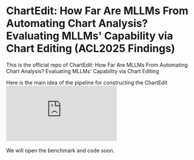 # ChartEdit: How Far Are MLLMs From Automating Chart Analysis? Evaluating MLLMs' Capability via Chart Editing (ACL2025 Findings)

This is the official repo of ChartEdit: How Far Are MLLMs From Automating Chart Analysis? Evaluating MLLMs' Capability via Chart Editing

Here is the main idea of the pipeline for constructing the ChartEdit![image](https://github.com/xxlllz/ChartEdit/blob/main/github_fig/main.pdf)

We will open the benchmark and code soon.
